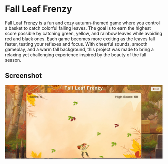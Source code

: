 # Fall Leaf Frenzy

Fall Leaf Frenzy is a fun and cozy autumn-themed game where you control a basket to catch colorful falling leaves. The goal is to earn the highest score possible by catching green, yellow, and rainbow leaves while avoiding red and black ones. Each game becomes more exciting as the leaves fall faster, testing your reflexes and focus. With cheerful sounds, smooth gameplay, and a warm fall background, this project was made to bring a relaxing yet challenging experience inspired by the beauty of the fall season.

## Screenshot
![Fall Leaf Frenzy Screenshot](images/gameScreenshot.png)